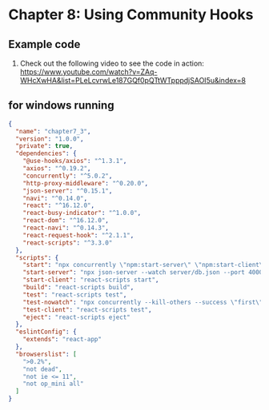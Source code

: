 # Chapter 8: Using Community Hooks

## Example code

1. Check out the following video to see the code in  action:
https://www.youtube.com/watch?v=ZAq-WHcXwHA&list=PLeLcvrwLe187GQf0pQTtWTpppdjSAOI5u&index=8



## for windows running

```json
{
  "name": "chapter7_3",
  "version": "1.0.0",
  "private": true,
  "dependencies": {
    "@use-hooks/axios": "^1.3.1",
    "axios": "^0.19.2",
    "concurrently": "^5.0.2",
    "http-proxy-middleware": "^0.20.0",
    "json-server": "^0.15.1",
    "navi": "^0.14.0",
    "react": "^16.12.0",
    "react-busy-indicator": "^1.0.0",
    "react-dom": "^16.12.0",
    "react-navi": "^0.14.3",
    "react-request-hook": "^2.1.1",
    "react-scripts": "^3.3.0"
  },
  "scripts": {
    "start": "npx concurrently \"npm:start-server\" \"npm:start-client\"",
    "start-server": "npx json-server --watch server/db.json --port 4000 --routes server/routes.json",
    "start-client": "react-scripts start",
    "build": "react-scripts build",
    "test": "react-scripts test",
    "test-nowatch": "npx concurrently --kill-others --success \"first\" \"npm:start-server\" \"npm:test-client -- --watchAll=false\"",
    "test-client": "react-scripts test",
    "eject": "react-scripts eject"
  },
  "eslintConfig": {
    "extends": "react-app"
  },
  "browserslist": [
    ">0.2%",
    "not dead",
    "not ie <= 11",
    "not op_mini all"
  ]
}
```